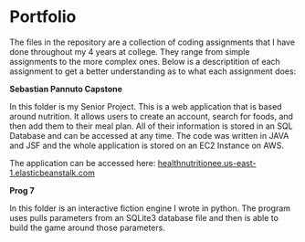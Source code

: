 # Portfolio
The files in the repository are a collection of coding assignments that I have done throughout my 4 years at college. They range from simple assignments to the more complex ones. Below is a descriptition of each assignment to get a better understanding as to what each assignment does:


**Sebastian Pannuto Capstone**

In this folder is my Senior Project. This is a web application that is based around nutrition. It allows users to create an account, search for foods, and then add them to their meal plan. All of their information is stored in an SQL Database and can be accessed at any time. The code was written in JAVA and JSF and the whole application is stored on an EC2 Instance on AWS. 

The application can be accessed here: [healthnutritionee.us-east-1.elasticbeanstalk.com](healthnutritionee.us-east-1.elasticbeanstalk.com)

**Prog 7**

In this folder is an interactive fiction engine I wrote in python. The program uses pulls parameters from an SQLite3 database file and then is able to build the game around those parameters. 
